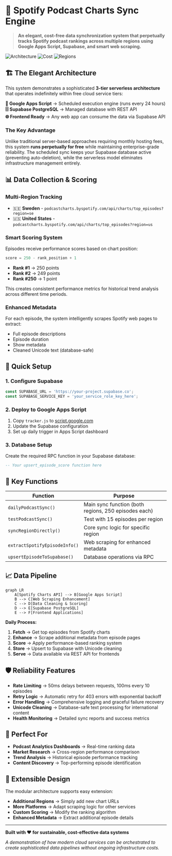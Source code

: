 # 🎵 Spotify Podcast Charts Sync Engine

> **An elegant, cost-free data synchronization system that perpetually tracks Spotify podcast rankings across multiple regions using Google Apps Script, Supabase, and smart web scraping.**

![Architecture](https://img.shields.io/badge/Architecture-Serverless-blue) ![Cost](https://img.shields.io/badge/Cost-$0%2Fmonth-green) ![Regions](https://img.shields.io/badge/Regions-Sweden%20%7C%20US-orange)

## 🏗️ **The Elegant Architecture**

This system demonstrates a sophisticated **3-tier serverless architecture** that operates indefinitely within free cloud service tiers:

**🤖 Google Apps Script** → Scheduled execution engine (runs every 24 hours)  
**🗄️ Supabase PostgreSQL** → Managed database with REST API  
**🌐 Frontend Ready** → Any web app can consume the data via Supabase API  

### The Key Advantage

Unlike traditional server-based approaches requiring monthly hosting fees, this system **runs perpetually for free** while maintaining enterprise-grade reliability. The scheduled sync keeps your Supabase database active (preventing auto-deletion), while the serverless model eliminates infrastructure management entirely.

## 📊 **Data Collection & Scoring**

### **Multi-Region Tracking**
- 🇸🇪 **Sweden** - `podcastcharts.byspotify.com/api/charts/top_episodes?region=se`
- 🇺🇸 **United States** - `podcastcharts.byspotify.com/api/charts/top_episodes?region=us`

### **Smart Scoring System**
Episodes receive performance scores based on chart position:

```javascript
score = 250 - rank_position + 1
```

- **Rank #1** → 250 points
- **Rank #2** → 249 points  
- **Rank #250** → 1 point

This creates consistent performance metrics for historical trend analysis across different time periods.

### **Enhanced Metadata**
For each episode, the system intelligently scrapes Spotify web pages to extract:
- Full episode descriptions
- Episode duration
- Show metadata
- Cleaned Unicode text (database-safe)

## 🚀 **Quick Setup**

### **1. Configure Supabase**
```javascript
const SUPABASE_URL = 'https://your-project.supabase.co';
const SUPABASE_SERVICE_KEY = 'your_service_role_key_here';
```

### **2. Deploy to Google Apps Script**
1. Copy `tracker.js` to [script.google.com](https://script.google.com)
2. Update the Supabase configuration
3. Set up daily trigger in Apps Script dashboard

### **3. Database Setup**
Create the required RPC function in your Supabase database:
```sql
-- Your upsert_episode_score function here
```

## 🔧 **Key Functions**

| Function | Purpose |
|----------|---------|
| `dailyPodcastSync()` | Main sync function (both regions, 250 episodes each) |
| `testPodcastSync()` | Test with 15 episodes per region |
| `syncRegionDirectly()` | Core sync logic for specific region |
| `extractSpotifyEpisodeInfo()` | Web scraping for enhanced metadata |
| `upsertEpisodeToSupabase()` | Database operations via RPC |

## 📈 **Data Pipeline**

```mermaid
graph LR
    A[Spotify Charts API] --> B[Google Apps Script]
    B --> C[Web Scraping Enhancement]
    C --> D[Data Cleaning & Scoring]
    D --> E[Supabase PostgreSQL]
    E --> F[Frontend Applications]
```

**Daily Process:**
1. **Fetch** → Get top episodes from Spotify charts
2. **Enhance** → Scrape additional metadata from episode pages
3. **Score** → Apply performance-based ranking system
4. **Store** → Upsert to Supabase with Unicode cleaning
5. **Serve** → Data available via REST API for frontends

## 🛡️ **Reliability Features**

- **Rate Limiting** → 50ms delays between requests, 100ms every 10 episodes
- **Retry Logic** → Automatic retry for 403 errors with exponential backoff  
- **Error Handling** → Comprehensive logging and graceful failure recovery
- **Unicode Cleaning** → Database-safe text processing for international content
- **Health Monitoring** → Detailed sync reports and success metrics

## 🎯 **Perfect For**

- **Podcast Analytics Dashboards** → Real-time ranking data
- **Market Research** → Cross-region performance comparison  
- **Trend Analysis** → Historical episode performance tracking
- **Content Discovery** → Top-performing episode identification

## 🔮 **Extensible Design**

The modular architecture supports easy extension:
- **Additional Regions** → Simply add new chart URLs
- **More Platforms** → Adapt scraping logic for other services
- **Custom Scoring** → Modify the ranking algorithm
- **Enhanced Metadata** → Extract additional episode details

---

**Built with ❤️ for sustainable, cost-effective data systems**

*A demonstration of how modern cloud services can be orchestrated to create sophisticated data pipelines without ongoing infrastructure costs.* 